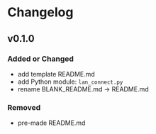 # Changelog

## v0.1.0

### Added or Changed
- add template README.md
- add Python module: `lan_connect.py`
- rename BLANK_README.md -> README.md

### Removed

- pre-made README.md